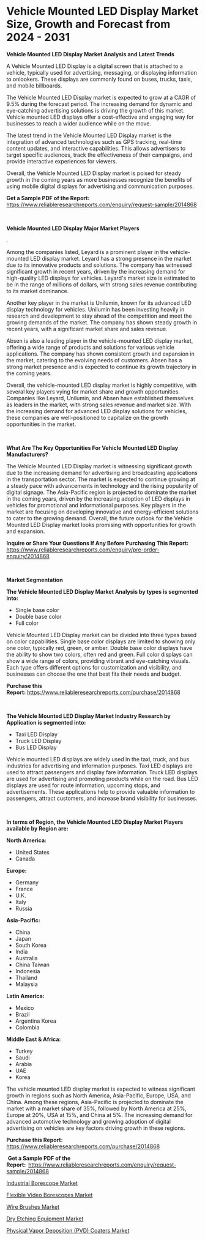<p><h1>Vehicle Mounted LED Display Market Size, Growth and Forecast from 2024 - 2031</h1></p><p><strong>Vehicle Mounted LED Display Market Analysis and Latest Trends</strong></p>
<p><p>A Vehicle Mounted LED Display is a digital screen that is attached to a vehicle, typically used for advertising, messaging, or displaying information to onlookers. These displays are commonly found on buses, trucks, taxis, and mobile billboards.</p><p>The Vehicle Mounted LED Display market is expected to grow at a CAGR of 9.5% during the forecast period. The increasing demand for dynamic and eye-catching advertising solutions is driving the growth of this market. Vehicle mounted LED displays offer a cost-effective and engaging way for businesses to reach a wider audience while on the move.</p><p>The latest trend in the Vehicle Mounted LED Display market is the integration of advanced technologies such as GPS tracking, real-time content updates, and interactive capabilities. This allows advertisers to target specific audiences, track the effectiveness of their campaigns, and provide interactive experiences for viewers.</p><p>Overall, the Vehicle Mounted LED Display market is poised for steady growth in the coming years as more businesses recognize the benefits of using mobile digital displays for advertising and communication purposes.</p></p>
<p><strong>Get a Sample PDF of the Report:&nbsp;</strong> <a href="https://www.reliableresearchreports.com/enquiry/request-sample/2014868">https://www.reliableresearchreports.com/enquiry/request-sample/2014868</a></p>
<p>&nbsp;</p>
<p><strong>Vehicle Mounted LED Display Major Market Players</strong></p>
<p><p>.</p><p>Among the companies listed, Leyard is a prominent player in the vehicle-mounted LED display market. Leyard has a strong presence in the market due to its innovative products and solutions. The company has witnessed significant growth in recent years, driven by the increasing demand for high-quality LED displays for vehicles. Leyard's market size is estimated to be in the range of millions of dollars, with strong sales revenue contributing to its market dominance.</p><p>Another key player in the market is Unilumin, known for its advanced LED display technology for vehicles. Unilumin has been investing heavily in research and development to stay ahead of the competition and meet the growing demands of the market. The company has shown steady growth in recent years, with a significant market share and sales revenue.</p><p>Absen is also a leading player in the vehicle-mounted LED display market, offering a wide range of products and solutions for various vehicle applications. The company has shown consistent growth and expansion in the market, catering to the evolving needs of customers. Absen has a strong market presence and is expected to continue its growth trajectory in the coming years.</p><p>Overall, the vehicle-mounted LED display market is highly competitive, with several key players vying for market share and growth opportunities. Companies like Leyard, Unilumin, and Absen have established themselves as leaders in the market, with strong sales revenue and market size. With the increasing demand for advanced LED display solutions for vehicles, these companies are well-positioned to capitalize on the growth opportunities in the market.</p></p>
<p>&nbsp;</p>
<p><strong>What Are The Key Opportunities For Vehicle Mounted LED Display Manufacturers?</strong></p>
<p><p>The Vehicle Mounted LED Display market is witnessing significant growth due to the increasing demand for advertising and broadcasting applications in the transportation sector. The market is expected to continue growing at a steady pace with advancements in technology and the rising popularity of digital signage. The Asia-Pacific region is projected to dominate the market in the coming years, driven by the increasing adoption of LED displays in vehicles for promotional and informational purposes. Key players in the market are focusing on developing innovative and energy-efficient solutions to cater to the growing demand. Overall, the future outlook for the Vehicle Mounted LED Display market looks promising with opportunities for growth and expansion.</p></p>
<p><strong>Inquire or Share Your Questions If Any Before Purchasing This Report:</strong> <a href="https://www.reliableresearchreports.com/enquiry/pre-order-enquiry/2014868">https://www.reliableresearchreports.com/enquiry/pre-order-enquiry/2014868</a></p>
<p>&nbsp;</p>
<p><strong>Market Segmentation</strong></p>
<p><strong>The Vehicle Mounted LED Display Market Analysis by types is segmented into:</strong></p>
<p><ul><li>Single base color</li><li>Double base color</li><li>Full color</li></ul></p>
<p><p>Vehicle Mounted LED Display market can be divided into three types based on color capabilities. Single base color displays are limited to showing only one color, typically red, green, or amber. Double base color displays have the ability to show two colors, often red and green. Full color displays can show a wide range of colors, providing vibrant and eye-catching visuals. Each type offers different options for customization and visibility, and businesses can choose the one that best fits their needs and budget.</p></p>
<p><strong>Purchase this Report:&nbsp;</strong><a href="https://www.reliableresearchreports.com/purchase/2014868">https://www.reliableresearchreports.com/purchase/2014868</a></p>
<p>&nbsp;</p>
<p><strong>The Vehicle Mounted LED Display Market Industry Research by Application is segmented into:</strong></p>
<p><ul><li>Taxi LED Display</li><li>Truck LED Display</li><li>Bus LED Display</li></ul></p>
<p><p>Vehicle mounted LED displays are widely used in the taxi, truck, and bus industries for advertising and information purposes. Taxi LED displays are used to attract passengers and display fare information. Truck LED displays are used for advertising and promoting products while on the road. Bus LED displays are used for route information, upcoming stops, and advertisements. These applications help to provide valuable information to passengers, attract customers, and increase brand visibility for businesses.</p></p>
<p>&nbsp;</p>
<p><strong>In terms of Region, the Vehicle Mounted LED Display Market Players available by Region are:</strong></p>
<p>
    <p> <strong> North America: </strong>
        <ul>
            <li>United States</li>
            <li>Canada</li>
        </ul>
        </p> 
    <p> <strong> Europe: </strong>
        <ul>
            <li>Germany</li>
            <li>France</li>
            <li>U.K.</li>
            <li>Italy</li>
            <li>Russia</li>
        </ul>
        </p> 
    <p> <strong> Asia-Pacific: </strong>
        <ul>
            <li>China</li>
            <li>Japan</li>
            <li>South Korea</li>
            <li>India</li>
            <li>Australia</li>
            <li>China Taiwan</li>
            <li>Indonesia</li>
            <li>Thailand</li>
            <li>Malaysia</li>
        </ul>
        </p> 
    <p> <strong> Latin America: </strong>
        <ul>
            <li>Mexico</li>
            <li>Brazil</li>
            <li>Argentina Korea</li>
            <li>Colombia</li>
        </ul>
        </p> 
    <p> <strong> Middle East & Africa: </strong>
        <ul>
            <li>Turkey</li>
            <li>Saudi</li>
            <li>Arabia</li>
            <li>UAE</li>
            <li>Korea</li>
        </ul>
    </p>
    </p>
<p><p>The vehicle mounted LED display market is expected to witness significant growth in regions such as North America, Asia-Pacific, Europe, USA, and China. Among these regions, Asia-Pacific is projected to dominate the market with a market share of 35%, followed by North America at 25%, Europe at 20%, USA at 15%, and China at 5%. The increasing demand for advanced automotive technology and growing adoption of digital advertising on vehicles are key factors driving growth in these regions.</p></p>
<p><strong>Purchase this Report: </strong><a href="https://www.reliableresearchreports.com/purchase/2014868">https://www.reliableresearchreports.com/purchase/2014868</a></p>
<p>&nbsp;<strong>Get a Sample PDF of the Report:&nbsp;&nbsp;</strong><a href="https://www.reliableresearchreports.com/enquiry/request-sample/2014868">https://www.reliableresearchreports.com/enquiry/request-sample/2014868</a></p>
<p><strong></strong></p>
<p><p><a href="https://silk-columnist-571.notion.site/Industrial-Borescope-Market-Size-Share-Trends-Analysis-Report-By-Material-By-Type-By-End-user--b5588bc34123470599e3dd902b5c6733">Industrial Borescope Market</a></p><p><a href="https://cat-emmental-94b.notion.site/Flexible-Video-Borescopes-Market-A-Comprehensive-Report-of-its-Market-Share-Growth-Trends-2024--89287e8488144d168199c21e96afc7e8">Flexible Video Borescopes Market</a></p><p><a href="https://view.publitas.com/reportprime-1/wire-brushes-market-research-report-unlocks-analysis-on-the-market-financial-status-market-size-and-market-revenue-upto-2031/">Wire Brushes Market</a></p><p><a href="https://view.publitas.com/reportprime-1/global-dry-etching-equipment-market-size-and-market-trends-insights-and-projections-from-2024-to-2031/">Dry Etching Equipment Market</a></p><p><a href="https://cat-emmental-94b.notion.site/Physical-Vapor-Deposition-PVD-Coaters-Market-Size-Share-Trends-Analysis-Report-By-Material-By--40cd5a9c775046e7852d85af5ddeb531">Physical Vapor Deposition (PVD) Coaters Market</a></p></p>